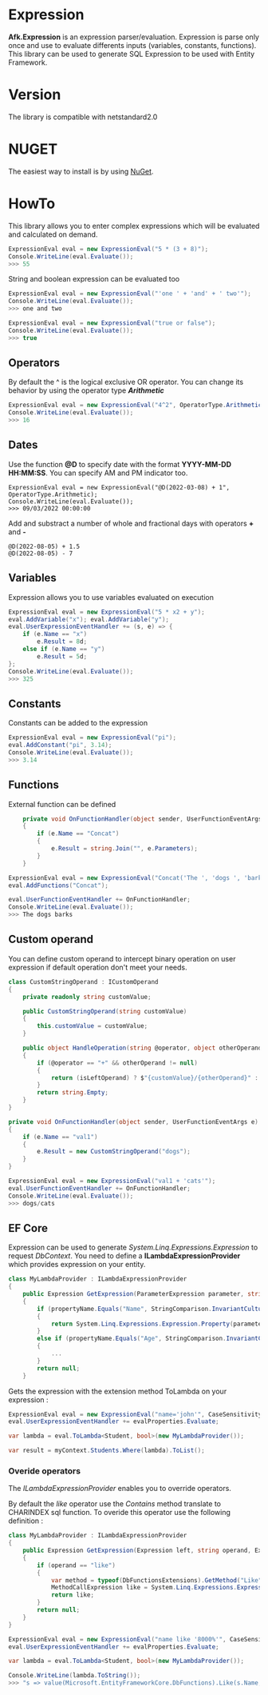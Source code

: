 # Expression
**Afk.Expression** is an expression parser/evaluation. Expression is parse only once and use to evaluate differents inputs (variables, constants, functions).
This library can be used to generate SQL Expression to be used with Entity Framework.

# Version
The library is compatible with netstandard2.0

# NUGET
The easiest way to install is by using [NuGet](https://www.nuget.org/packages/Afk.Expression/).

# HowTo
This library allows you to enter complex expressions which will be evaluated and calculated on demand.
```csharp
ExpressionEval eval = new ExpressionEval("5 * (3 + 8)");
Console.WriteLine(eval.Evaluate());
>>> 55
```

String and boolean expression can be evaluated too
```csharp
ExpressionEval eval = new ExpressionEval("'one ' + 'and' + ' two'");
Console.WriteLine(eval.Evaluate());
>>> one and two
```

```csharp
ExpressionEval eval = new ExpressionEval("true or false");
Console.WriteLine(eval.Evaluate());
>>> true
```

## Operators
By default the ^ is the logical exclusive OR operator.
You can change its behavior by using the operator type ***Arithmetic***

```csharp
ExpressionEval eval = new ExpressionEval("4^2", OperatorType.Arithmetic);
Console.WriteLine(eval.Evaluate());
>>> 16
```

## Dates
Use the function **@D** to specify date with the format **YYYY-MM-DD HH:MM:SS**. You can specify AM and PM indicator too.
```
ExpressionEval eval = new ExpressionEval("@D(2022-03-08) + 1", OperatorType.Arithmetic);
Console.WriteLine(eval.Evaluate());
>>> 09/03/2022 00:00:00
```

Add and substract a number of whole and fractional days with operators **+** and **-**
```
@D(2022-08-05) + 1.5
@D(2022-08-05) - 7
```

## Variables
Expression allows you to use variables evaluated on execution
```csharp
ExpressionEval eval = new ExpressionEval("5 * x2 + y");
eval.AddVariable("x"); eval.AddVariable("y");
eval.UserExpressionEventHandler += (s, e) => {
    if (e.Name == "x")
        e.Result = 8d;
    else if (e.Name == "y")
        e.Result = 5d;
}; 
Console.WriteLine(eval.Evaluate());
>>> 325
```

## Constants
Constants can be added to the expression
```csharp
ExpressionEval eval = new ExpressionEval("pi");
eval.AddConstant("pi", 3.14);
Console.WriteLine(eval.Evaluate());
>>> 3.14
```

## Functions
External function can be defined
```csharp
    private void OnFunctionHandler(object sender, UserFunctionEventArgs e)
    {
        if (e.Name == "Concat")
        {
            e.Result = string.Join("", e.Parameters);
        }
    }

ExpressionEval eval = new ExpressionEval("Concat('The ', 'dogs ', 'barks') + '.'");
eval.AddFunctions("Concat");

eval.UserFunctionEventHandler += OnFunctionHandler;
Console.WriteLine(eval.Evaluate());
>>> The dogs barks
```

## Custom operand
You can define custom operand to intercept binary operation on user expression if default operation don't meet your needs.
```csharp
class CustomStringOperand : ICustomOperand
{
    private readonly string customValue;

    public CustomStringOperand(string customValue)
    {
        this.customValue = customValue;
    }

    public object HandleOperation(string @operator, object otherOperand, bool isLeftOperand)
    {
        if (@operator == "+" && otherOperand != null)
        {
            return (isLeftOperand) ? $"{customValue}/{otherOperand}" : $"{otherOperand}/{customValue}";
        }
        return string.Empty;
    }
}

private void OnFunctionHandler(object sender, UserFunctionEventArgs e)
{
    if (e.Name == "val1")
    {
        e.Result = new CustomStringOperand("dogs");
    }
}

ExpressionEval eval = new ExpressionEval("val1 + 'cats'");
eval.UserFunctionEventHandler += OnFunctionHandler;
Console.WriteLine(eval.Evaluate());
>>> dogs/cats
```

## EF Core
Expression can be used to generate *System.Linq.Expressions.Expression* to request *DbContext*.
You need to define a **ILambdaExpressionProvider** which provides expression on your entity.

```csharp
class MyLambdaProvider : ILambdaExpressionProvider
{
    public Expression GetExpression(ParameterExpression parameter, string propertyName)
    {
        if (propertyName.Equals("Name", StringComparison.InvariantCultureIgnoreCase))
        {
            return System.Linq.Expressions.Expression.Property(parameter, nameof(Student.Name));
        }
        else if (propertyName.Equals("Age", StringComparison.InvariantCultureIgnoreCase))
        {
            ...
        }
        return null;
    }
```

Gets the expression with the extension method ToLambda on your expression :

```csharp
ExpressionEval eval = new ExpressionEval("name='john'", CaseSensitivity.None);
eval.UserExpressionEventHandler += evalProperties.Evaluate;

var lambda = eval.ToLambda<Student, bool>(new MyLambdaProvider());

var result = myContext.Students.Where(lambda).ToList();
```

### Overide operators
The *ILambdaExpressionProvider* enables you to override operators. 

By default the *like* operator use the *Contains* method translate to CHARINDEX sql function. To overide this operator use the following definition :

```csharp
class MyLambdaProvider : ILambdaExpressionProvider
{
    public Expression GetExpression(Expression left, string operand, Expression right)
    {
        if (operand == "like")
        {
            var method = typeof(DbFunctionsExtensions).GetMethod("Like", new[] { typeof(DbFunctions), typeof(string), typeof(string) });
            MethodCallExpression like = System.Linq.Expressions.Expression.Call(method, Expression.Constant(EF.Functions), left, right);
            return like;
        }
        return null;
    }
}

ExpressionEval eval = new ExpressionEval("name like '8000%'", CaseSensitivity.None);
eval.UserExpressionEventHandler += evalProperties.Evaluate;

var lambda = eval.ToLambda<Student, bool>(new MyLambdaProvider());

Console.WriteLine(lambda.ToString());
>>> "s => value(Microsoft.EntityFrameworkCore.DbFunctions).Like(s.Name, \"8000%\")"
```


